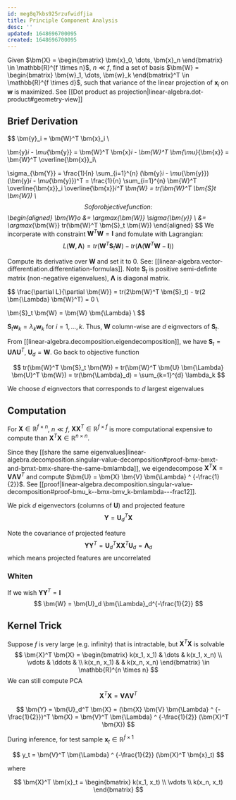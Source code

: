 ```yaml
---
id: meg8q7kbs925rzufwidfjia
title: Principle Component Analysis
desc: ''
updated: 1648696700095
created: 1648696700095
---
```



Given $\bm{X} = \begin{bmatrix} \bm{x}_0, \dots, \bm{x}_n \end{bmatrix} \in \mathbb{R}^{f \times n}$, $n \ll f$, find a set of basis $\bm{W} = \begin{bmatrix} \bm{w}_1, \dots, \bm{w}_k \end{bmatrix}^T \in \mathbb{R}^{f \times d}$, such that variance of the linear projection of $\bm{x}_i$ on $\bm{w}$ is maximized. See [[Dot product as projection|linear-algebra.dot-product#geometry-view]]

## Brief Derivation

$$
\bm{y}_i = \bm{W}^T \bm{x}_i \\

\bm{y}_i - \mu_{\bm{y}} = \bm{W}^T \bm{x}_i - \bm{W}^T \bm{\mu}_{\bm{x}} = \bm{W}^T \overline{\bm{x}}_i\\

\sigma_{\bm{Y}} = \frac{1}{n} \sum_{i=1}^{n} (\bm{y}_i - \mu_{\bm{y}})(\bm{y}_i - \mu_{\bm{y}})^T =  \frac{1}{n} \sum_{i=1}^{n} \bm{W}^T \overline{\bm{x}}_i \overline{\bm{x}}_i^T \bm{W} = tr(\bm{W}^T \bm{S}_t \bm{W}) \\
$$
So for objective function:
$$
\begin{aligned}
\bm{W}_o &= \argmax_{\bm{W}} \sigma_{\bm{y}} \\
&= \argmax_{\bm{W}} tr(\bm{W}^T \bm{S}_t \bm{W})
\end{aligned}
$$
We incorperate with constraint $\bm{W}^T \bm{W} = \bm{I}$ and fomulate with Lagrangian:
$$
L(\bm{W}, \bm{\Lambda}) = tr(\bm{W}^T \bm{S}_t \bm{W}) - tr(\bm{\Lambda}(\bm{W}^T \bm{W} - \bm{I}))
$$

Compute its derivative over $\bm{W}$ and set it to 0. See: [[linear-algebra.vector-differentiation.differentiation-formulas]]. Note $\bm{S}_t$ is positive semi-definte matrix (non-negative eigenvalues), $\bm{\Lambda}$ is diagonal matrix.

$$
\frac{\partial L}{\partial \bm{W}} = tr(2\bm{W}^T \bm{S}_t) - tr(2 \bm{\Lambda} \bm{W}^T) = 0 \\

\bm{S}_t \bm{W} = \bm{W} \bm{\Lambda} \\
$$

$\bm{S}_t \bm{w}_k = \lambda_k \bm{w}_k$ for $i=1,\dots,k$. Thus, $\bm{W}$ column-wise are $d$ eignvectors of $\bm{S}_t$. 

From [[linear-algebra.decomposition.eigendecomposition]], we have $\bm{S}_t = \bm{U} \bm{\Lambda} \bm{U}^T$, $\bm{U}_d = \bm{W}$. Go back to objective function

$$
tr(\bm{W}^T \bm{S}_t \bm{W}) = tr(\bm{W}^T \bm{U} \bm{\Lambda} \bm{U}^T \bm{W}) = tr(\bm{\Lambda}_d) = \sum_{k=1}^{d} \lambda_k
$$

We choose $d$ eignvectors that corresponds to $d$ largest eigenvalues

## Computation

For $\bm{X} \in \mathbb{R}^{f \times n}$, $n \ll f$, $\bm{X}\bm{X}^T \in \mathbb{R}^{f \times f}$ is more computational expensive to compute than $\bm{X}^T \bm{X} \in \mathbb{R}^{n \times n}$.

Since they [[share the same eigenvalues|linear-algebra.decomposition.singular-value-decomposition#proof-bmx-bmxt-and-bmxt-bmx-share-the-same-bmlambda]], we eigendecompose $\bm{X}^T \bm{X} = \bm{V} \bm{\Lambda} \bm{V}^T$ and compute $\bm{U} = \bm{X} \bm{V} \bm{\Lambda} ^ {-\frac{1}{2}}$. See [[proof|linear-algebra.decomposition.singular-value-decomposition#proof-bmu_k--bmx-bmv_k-bmlambda---frac12]].

We pick $d$ eigenvectors (columns of $\bm{U}$) and projected feature
$$
\bm{Y} = \bm{U}_d^T \bm{X}
$$

Note the covariance of projected feature
$$
\bm{Y} \bm{Y}^T = \bm{U}_d^T \bm{X} \bm{X}^T \bm{U}_d = \bm{\Lambda}_d
$$
which means projected features are uncorrelated

### Whiten
If we wish $\bm{Y} \bm{Y}^T = \bm{I}$
$$
\bm{W} = \bm{U}_d \bm{\Lambda}_d^{-\frac{1}{2}}
$$

## Kernel Trick
Suppose $f$ is very large (e.g. infinity) that is intractable, but $\bm{X}^T \bm{X}$ is solvable
$$
\bm{X}^T \bm{X} = 
\begin{bmatrix} 
k(x_1, x_1) & \dots & k(x_1, x_n) \\
\vdots & \ddots & \\
k(x_n, x_1) &        & k(x_n, x_n) 
\end{bmatrix}
\in \mathbb{R}^{n \times n}
$$
We can still compute PCA

$$
\bm{X}^T \bm{X} = \bm{V} \bm{\Lambda} \bm{V}^T
$$

$$
\bm{Y} = \bm{U}_d^T \bm{X} = (\bm{X} \bm{V} \bm{\Lambda} ^ {-\frac{1}{2}})^T \bm{X} = \bm{V}^T \bm{\Lambda} ^ {-\frac{1}{2}} (\bm{X}^T \bm{X})
$$

During inference, for test sample $\bm{x}_t \in \mathbb{R}^{f \times 1}$

$$
y_t = \bm{V}^T \bm{\Lambda} ^ {-\frac{1}{2}} (\bm{X}^T \bm{x}_t)
$$

where

$$
\bm{X}^T \bm{x}_t = 
\begin{bmatrix}
k(x_1, x_t) \\
\vdots \\
k(x_n, x_t)
\end{bmatrix}
$$

